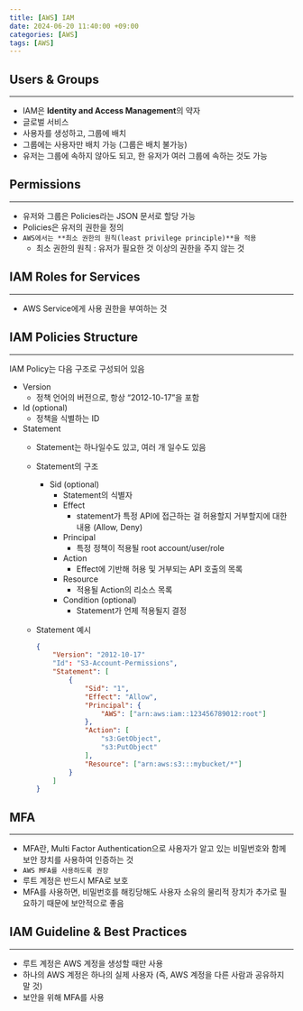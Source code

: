 ```yaml
---
title: [AWS] IAM
date: 2024-06-20 11:40:00 +09:00
categories: [AWS]
tags: [AWS]
---
```


## Users & Groups
---

- IAM은 **Identity and Access Management**의 약자
- 글로벌 서비스
- 사용자를 생성하고, 그룹에 배치
- 그룹에는 사용자만 배치 가능 (그룹은 배치 불가능)
- 유저는 그룹에 속하지 않아도 되고, 한 유저가 여러 그룹에 속하는 것도 가능

## Permissions
---

- 유저와 그룹은 Policies라는 JSON 문서로 할당 가능
- Policies은 유저의 권한을 정의
- `AWS에서는 **최소 권한의 원칙(least privilege principle)**을 적용`
    - 최소 권한의 원칙 : 유저가 필요한 것 이상의 권한을 주지 않는 것

## IAM Roles for Services
---

- AWS Service에게 사용 권한을 부여하는 것

## IAM Policies Structure
---

IAM Policy는 다음 구조로 구성되어 있음

- Version
    - 정책 언어의 버전으로, 항상 “2012-10-17”을 포함
- Id (optional)
    - 정책을 식별하는 ID
- Statement
    - Statement는 하나일수도 있고, 여러 개 일수도 있음
    - Statement의 구조
        - Sid (optional)
            - Statement의 식별자
            - Effect
                - statement가 특정 API에 접근하는 걸 허용할지 거부할지에 대한 내용 (Allow, Deny)
            - Principal
                - 특정 정책이 적용될 root account/user/role
            - Action
                - Effect에 기반해 허용 및 거부되는 API 호출의 목록
            - Resource
                - 적용될 Action의 리소스 목록
            - Condition (optional)
                - Statement가 언제 적용될지 결정
    - Statement 예시
        
        ```json
        {
        	"Version": "2012-10-17"
        	"Id": "S3-Account-Permissions",
        	"Statement": [
        		{
        			"Sid": "1",
        			"Effect": "Allow",
        			"Principal": {
        				"AWS": ["arn:aws:iam::123456789012:root"]
        			},
        			"Action": [
        				"s3:GetObject",
        				"s3:PutObject"
        			],
        			"Resource": ["arn:aws:s3:::mybucket/*"]
        		}
        	]
        }
        ```
        

## MFA
---

- MFA란, Multi Factor Authentication으로 사용자가 알고 있는 비밀번호와 함께 보안 장치를 사용하여 인증하는 것
- `AWS MFA를 사용하도록 권장`
- 루트 계정은 반드시 MFA로 보호
- MFA를 사용하면, 비밀번호를 해킹당해도 사용자 소유의 물리적 장치가 추가로 필요하기 때문에 보안적으로 좋음

## IAM Guideline & Best Practices
---

- 루트 계정은 AWS 계정을 생성할 때만 사용
- 하나의 AWS 계정은 하나의 실제 사용자 (즉, AWS 계정을 다른 사람과 공유하지 말 것)
- 보안을 위해 MFA를 사용
